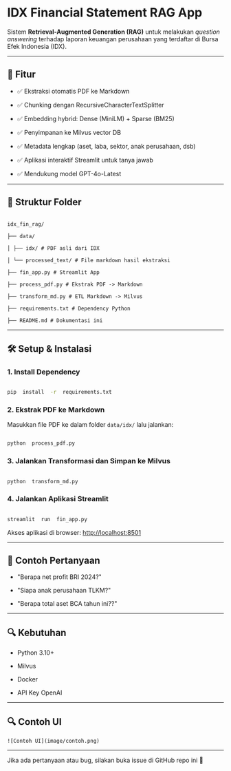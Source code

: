 # IDX Financial Statement RAG App

  

Sistem **Retrieval-Augmented Generation (RAG)** untuk melakukan *question answering* terhadap laporan keuangan perusahaan yang terdaftar di Bursa Efek Indonesia (IDX).

  

---

  

## 🚀 Fitur

  

- ✅ Ekstraksi otomatis PDF ke Markdown

- ✅ Chunking dengan RecursiveCharacterTextSplitter

- ✅ Embedding hybrid: Dense (MiniLM) + Sparse (BM25)

- ✅ Penyimpanan ke Milvus vector DB

- ✅ Metadata lengkap (aset, laba, sektor, anak perusahaan, dsb)

- ✅ Aplikasi interaktif Streamlit untuk tanya jawab

- ✅ Mendukung model GPT-4o-Latest

  

---

  

## 📁 Struktur Folder

  

```

idx_fin_rag/

├── data/

│ ├── idx/ # PDF asli dari IDX

│ └── processed_text/ # File markdown hasil ekstraksi

├── fin_app.py # Streamlit App

├── process_pdf.py # Ekstrak PDF -> Markdown

├── transform_md.py # ETL Markdown -> Milvus

├── requirements.txt # Dependency Python

├── README.md # Dokumentasi ini

```

  

---

  

## 🛠️ Setup & Instalasi


  

### 1. Install Dependency

  

```bash

pip  install  -r  requirements.txt

```

  

### 2. Ekstrak PDF ke Markdown

  

Masukkan file PDF ke dalam folder `data/idx/` lalu jalankan:

  

```bash

python  process_pdf.py

```

  

### 3. Jalankan Transformasi dan Simpan ke Milvus

  

```bash

python  transform_md.py

```

  

### 4. Jalankan Aplikasi Streamlit

  

```bash

streamlit  run  fin_app.py

```

  

Akses aplikasi di browser: [http://localhost:8501](http://localhost:8501)

  

---

  

## 📌 Contoh Pertanyaan

  

- "Berapa net profit BRI  2024?"

- "Siapa anak perusahaan TLKM?"

- "Berapa total aset  BCA tahun ini??"

  

---

  

## 🔍 Kebutuhan

  

- Python 3.10+

- Milvus 

- Docker

- API Key OpenAI 

  

---


  

## 🔍 Contoh UI
  
```
![Contoh UI](image/contoh.png)
```
---

Jika ada pertanyaan atau bug, silakan buka issue di GitHub repo ini 🙌


